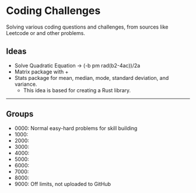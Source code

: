 # Coding Challenges

Solving various coding questions and challenges, from sources like Leetcode or and other problems. 

## Ideas

+ Solve Quadratic Equation -> (-b pm rad(b2-4ac))/2a
+ Matrix package with
    + 
+ Stats package for mean, median, mode, standard deviation, and variance.
    + This idea is based for creating a Rust library.

---

## Groups

+ 0000: Normal easy-hard problems for skill building
+ 1000: 
+ 2000:
+ 3000:
+ 4000:
+ 5000:
+ 6000:
+ 7000:
+ 8000: 
+ 9000: Off limits, not uploaded to GitHub